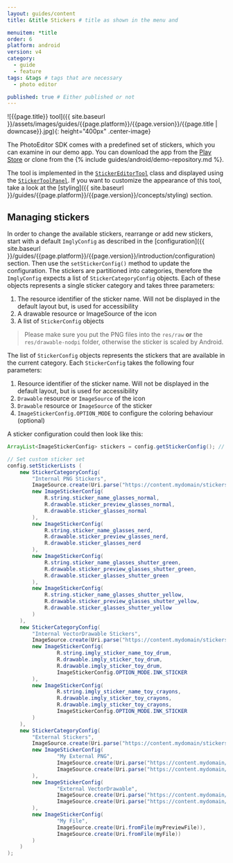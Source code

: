 ```yaml
---
layout: guides/content
title: &title Stickers # title as shown in the menu and 

menuitem: *title
order: 6
platform: android
version: v4
category: 
  - guide
  - feature
tags: &tags # tags that are necessary
  - photo editor 

published: true # Either published or not 
---
```


![{{page.title}} tool]({{ site.baseurl }}/assets/images/guides/{{page.platform}}/{{page.version}}/{{page.title | downcase}}.jpg){: height="400px" .center-image}


The PhotoEditor SDK comes with a predefined set of stickers, which you can examine in our demo app. You can download the app from the [Play Store](https://play.google.com/store/apps/details?id=com.photoeditorsdk.android.app) or clone from the {% include guides/android/demo-repository.md %}.

The tool is implemented in the [`StickerEditorTool`]({{site.baseurl}}/apidocs/{{page.platform}}/{{page.version}}/ly/img/android/sdk/tools/StickerEditorTool.html) class and displayed using the [`StickerToolPanel`]({{site.baseurl}}/apidocs/{{page.platform}}/{{page.version}}/ly/img/android/ui/panels/StickerToolPanel.html). If you want to customize the appearance of this tool, take a look at the [styling]({{ site.baseurl }}/guides/{{page.platform}}/{{page.version}}/concepts/styling) section.

## Managing stickers

In order to change the available stickers, rearrange or add new stickers, start with a default `ImglyConfig` as described in the [configuration]({{ site.baseurl }}/guides/{{page.platform}}/{{page.version}}/introduction/configuration) section. Then use the `setStickerConfig()` method to update the configuration. The stickers are partitioned into categories, therefore the `ImglyConfig` expects a list of `StickerCategoryConfig` objects. Each of these objects represents a single sticker category and takes three parameters:

1. The resource identifier of the sticker name. Will not be displayed in the default layout but, is used for accessibility
2. A drawable resource or ImageSource of the icon
3. A list of `StickerConfig` objects

> Please make sure you put the PNG files into the `res/raw` **or** the `res/drawable-nodpi` folder, otherwise the sticker is scaled by Android.

The list of `StickerConfig` objects represents the stickers that are available in the current category. Each `StickerConfig` takes the following four parameters:

1. Resource identifier of the sticker name. Will not be displayed in the default layout, but is used for accessibility
2. `Drawable` resource or `ImageSource` of the icon
3. `Drawable` resource or `ImageSource` of the sticker
4. `ImageStickerConfig.OPTION_MODE` to configure the coloring behaviour (optional)

A sticker configuration could then look like this:

```java
ArrayList<ImageStickerConfig> stickers = config.getStickerConfig(); // Default set

// Set custom sticker set
config.setStickerLists (
    new StickerCategoryConfig(
        "Internal PNG Stickers",
        ImageSource.create(Uri.parse("https://content.mydomain/stickers/external-stickers-category-icon.png")),
        new ImageStickerConfig(
            R.string.sticker_name_glasses_normal, 
            R.drawable.sticker_preview_glasses_normal, 
            R.drawable.sticker_glasses_normal
        ),
        new ImageStickerConfig(
            R.string.sticker_name_glasses_nerd, 
            R.drawable.sticker_preview_glasses_nerd, 
            R.drawable.sticker_glasses_nerd
        ),
        new ImageStickerConfig(
            R.string.sticker_name_glasses_shutter_green, 
            R.drawable.sticker_preview_glasses_shutter_green, 
            R.drawable.sticker_glasses_shutter_green
        ),
        new ImageStickerConfig(
            R.string.sticker_name_glasses_shutter_yellow, 
            R.drawable.sticker_preview_glasses_shutter_yellow, 
            R.drawable.sticker_glasses_shutter_yellow
        )
    ),
    new StickerCategoryConfig(
        "Internal VectorDrawable Stickers",
        ImageSource.create(Uri.parse("https://content.mydomain/stickers/external-stickers-category-icon.png")),
        new ImageStickerConfig(
                R.string.imgly_sticker_name_toy_drum, 
                R.drawable.imgly_sticker_toy_drum, 
                R.drawable.imgly_sticker_toy_drum, 
                ImageStickerConfig.OPTION_MODE.INK_STICKER
        ),
        new ImageStickerConfig(
                R.string.imgly_sticker_name_toy_crayons, 
                R.drawable.imgly_sticker_toy_crayons, 
                R.drawable.imgly_sticker_toy_crayons, 
                ImageStickerConfig.OPTION_MODE.INK_STICKER
        )
    ),
    new StickerCategoryConfig(
        "External Stickers",
        ImageSource.create(Uri.parse("https://content.mydomain/stickers/external-stickers-category-icon.png")),
        new ImageStickerConfig(
                "My External PNG", 
                ImageSource.create(Uri.parse("https://content.mydomain/stickers/glasses-preview-128x128.png")), 
                ImageSource.create(Uri.parse("https://content.mydomain/stickers/glasses.png"))
        ),
        new ImageStickerConfig(
                "External VectorDrawable", 
                ImageSource.create(Uri.parse("https://content.mydomain/stickers/glasses-vector.xml")), 
                ImageSource.create(Uri.parse("https://content.mydomain/stickers/glasses-vector.xml"))
        ),
        new ImageStickerConfig(
                "My File", 
                ImageSource.create(Uri.fromFile(myPreviewFile)), 
                ImageSource.create(Uri.fromFile(myFile))
        )
    )
);
```

